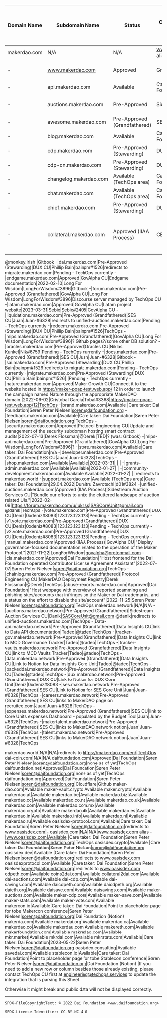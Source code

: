 Domain Name|Subdomain Name|Status|Content managed by|Purpose|Last modification (Blank means "Grandfathered")|Content Manager Contact name|Content Manager Contact ID|Delegation Target|Platform Manager (Tech Content Platform Manager)
-|-|-|-|-|-|-|-|-|-
makerdao.com|N/A|N/A|www.makerdao.com alias
-|www.makerdao.com|Approved|Growth CU|Revamp the makerdao.com website|2022-08-30|Nadia|hello@makergrowth.com|124.124.124.124|TBD
-|api.makerdao.com|Available|Care taker: Dai Foundation|Søren Peter Nielsen|soren@daifoundation.org|124.124.124.124|TechOps
-|auctions.makerdao.com|Pre-Approved|SideStream CU|2022-08-19|Juan|lukas@sidestream.tech|redirects to https://unified-auctions.makerdao.com/|Pending - TechOps currently
-|awesome.makerdao.com|Pre-Approved (Grandfathered)|SES CU|Juan|Juan-#6328|Gitbook
-|blog.makerdao.com|Available|Care taker: Dai Foundation|Søren Peter Nielsen|soren@daifoundation.org|124.124.124.124|TechOps 
-|cdp.makerdao.com|Pre-Approved (Stewarding)|DUX CU|Phillip Bain|bainpm#1526|redirects to migrate.makerdao.com|Pending - TechOps currently
-|cdp-cn.makerdao.com|Pre-Approved (Stewarding)|DUX CU|Phillip Bain|bainpm#1526|redirects to migrate.makerdao.com|Pending - TechOps currently
-|changelog.makerdao.com|Available (TechOps area)|Care taker: Dai Foundation|Dumitru Zavrotschi|d01#3824|TechOps 
-|chat.makerdao.com|Available (TechOps area)|Care taker: Dai Foundation|Dumitru Zavrotschi|d01#3824|Pending - TechOps currently
-|chief.makerdao.com|Pre-Approved (Stewarding)|DUX CU|Phillip Bain|bainpm#1526|TechOps
-|collateral.makerdao.com|Approved (IIAA Process)|CES CU|Display collateral management documentation for MakerDAO community.|2022-01-10|Robert Jordan|robert@clio.finance
@monkey.irish
|Gitbook
-|dai.makerdao.com|Pre-Approved (Stewarding)|DUX CU|Phillip Bain|bainpm#1526|redirects to migrate.makerdao.com|Pending - TechOps currently
-|endgame.makerdao.com|Approved|GovAlpha CU|Endgame documentation|2022-02-10|Long For Wisdom|LongForWisdom#3896|Gitbook
-|forum.makerdao.com|Pre-Approved (Grandfathered)|GovAlpha CU|Long For Wisdom|LongForWisdom#3896|Discourse server managed by TechOps CU
-|latam.makerdao.com|Approved|GovAlpha CU|Latam project website|2023-03-31|Sebix|Sebix#2405|GovAlpha CU
-|liquidations.makerdao.com|Pre-Approved (Grandfathered)|SES CU|Juan|Juan-#6328|redirects to unified-auctions.makerdao.com|Pending - TechOps currently
-|redeem.makerdao.com|Pre-Approved (Stewarding)|DUX CU|Phillip Bain|bainpm#1526|TechOps 
-|mips.makerdao.com|Pre-Approved (Grandfathered)|GovAlpha CU|Long For Wisdom|LongForWisdom#3896|? Github pages?/some other DB solution?
-|oracles.makerdao.com|Pre-Approved|Oracles CU|Niklas Kunkel|Nik#6759|Pending - TechOps currently
-|docs.makerdao.com|Pre-Approved (Grandfathered)|SES CU|Juan|Juan-#6328|Gitbook
-|sai.makerdao.com|Pre-Approved (Stewarding)|DUX CU|Phillip Bain|bainpm#1526|redirects to migrate.makerdao.com|Pending - TechOps currently
-|migrate.makerdao.com|Pre-Approved (Stewarding)|DUX CU|Phillip Bain|bainpm#1526| |Pending - TechOps currently
-|nature.makerdao.com|Approved|Maker Growth CU|Connect it to the website hosted in https://maker-poap-test.web.app/ 12 in order to launch the campaign named Nature through the appropriate MakerDAO domain.|2022-06-02|Cristobal Garcia|Tobal#3368|https://maker-poap-test.web.app/12|TechOps
-|brand.makerdao.com|Available |Care taker: Dai Foundation|Søren Peter Nielsen|soren@daifoundation.org
-|feedback.makerdao.com|Available|Care taker: Dai Foundation|Søren Peter Nielsen|soren@daifoundation.org|TechOps
-|security.makerdao.com|Approved|Protocol Engineering CU|Update and management of the security subdomain hosting smart contract audits|2022-07-13|Derek Flossman|@Derek|TBD|? (was: Gitbook)
-|mips-api.makerdao.com|Pre-Approved (Grandfathered)|GovAlpha CU|Long For Wisdom|LongForWisdom#3896|?
-|store.makerdao.com|Available|Care taker: Dai Foundation|n/a
-|developer.makerdao.com|Pre-Approved (Grandfathered)|SES CU|Juan|Juan-#6328|TechOps
-|shop.makerdao.com|Available|Available|2022-03-31| | | 
-|grants-admin.makerdao.com|Available|Available|2022-01-27| | 
-|community-development.makerdao.com|Available|Available|2022-01-27| | |redirects to makerdao.world
-|support.makerdao.com|Available (TechOps area)|Care taker: Dai Foundation|29.04.2022|Dumitru Zavrotschi|d01#3824
-|unified-auctions.makerdao.com|Approved (IIAA Process)|Sidestream Auction Services CU|"Bundle our efforts to unite the cluttered landscape of auction related UIs."|2022-02-09|https://forum.makerdao.com/u/lukass|SASCoreUnit@gmail.com @danik|TechOps
-|vote.makerdao.com|Pre-Approved (Grandfathered)|DUX CU|Deniz|0xdeniz#8083|123.123.123.123|Pending - TechOps currently
-|v1.vote.makerdao.com|Pre-Approved (Grandfathered)|DUX CU|Deniz|0xdeniz#8083|123.123.123.123|Pending - TechOps currently
-|v2.vote.makerdao.com|Pre-Approved (Grandfathered)|DUX CU|Deniz|0xdeniz#8083|123.123.123.123|Pending - TechOps currently
-|manual.makerdao.com|Approved (IIAA Process)|GovAlpha CU|"Display governance-focused documentation related to the operation of the Maker Protocol."|2021-11-22|LongForWisdom|govalpha@protonmail.com
-|cla.makerdao.com|Approved|Dai Foundation|"Host frontend for the Dai Foundation operated Contributor License Agreement Assistant"|2022-07-07|Søren Peter Nielsen|soren@daifoundation.org|TechOps
-|chainlog.makerdao.com|Pre-Approved (Grandfathered)|Protocol Engineering CU|MakerDAO Deployment Registry|Derek Flossman|@Derek|TechOps
|abuse-reports.makerdao.com|Approved|Dai Foundation|"Host webpage with overview of reported scamming and phishing sites/accounts that infringes on the Maker or Dai trademarks, and a status on the effort to disable the site/account"|2022-11-25|Søren Peter Nielsen|soren@daifoundation.org|TechOps
makerdao.network|N/A|N/A
-|auctions.makerdao.network|Pre-Approved (Grandfathered)|Sidestream Auction Services CU|Danik|SASCoreUnit@gmail.com @danik|redirects to unified-auctions.makerdao.com|TechOps
-|Data-api.makerdao.network|Pre-Approved (Grandfathered)|Data Insights CU|link to Data API documentation|Tadeo|@tadeo|TechOps
-|tracker-gov.makerdao.network|Pre-Approved (Grandfathered)|Data Insights CU|link to MCD Governance Tracker|Tadeo|@tadeo|TechOps
-|tracker-vaults.makerdao.network|Pre-Approved (Grandfathered)|Data Insights CU|link to MCD Vaults Tracker|Tadeo|@tadeo|TechOps
-|data.makerdao.network|Pre-Approved (Grandfathered)|Data Insights CU|Link to Notion for Data Insights Core Unit|Tadeo|@tadeo|TechOps
-|backeddai.makerdao.network|Pre-Approved (Grandfathered)|Data Insights CU|Tadeo|@tadeo|TechOps
-|dux.makerdao.network|Pre-Approved (Grandfathered)|DUX CU|Link to Notion for DUX Core Unit|Deniz|0xdeniz#8083
-|ses.makerdao.network|Pre-Approved (Grandfathered)|SES CU|Link to Notion for SES Core Unit|Juan|Juan-#6328|TechOps
-|careers.makerdao.network|Pre-Approved (Grandfathered)|SES CU|links to MakerDAO page on recruitee.com|Juan|Juan-#6328|TechOps
-|expenses.makerdao.network|Pre-Approved (Grandfathered)|SES CU|link to Core Units expenses Dashboard - populated by the Budget Tool|Juan|Juan-#6328|TechOps
-|makertalent.makerdao.network|Pre-Approved (Grandfathered)|SES CU|links to MakerDAO.network notion|Juan|Juan-#6328|TechOps
-|talent.makerdao.network|Pre-Approved (Grandfathered)|SES CU|links to MakerDAO.network notion|Juan|Juan-#6328|TechOps

makerdao.world|N/A|N/A|redirects to https://makerdao.com/en/|TechOps
dai-coin.com|N/A|N/A
daifoundation.com|Approved|Dai Foundation|Søren Peter Nielsen|soren@daifoundation.org|none as of yet|TechOps 
daifoundation.net|Approved|Dai Foundation|Søren Peter Nielsen|soren@daifoundation.org|none as of yet|TechOps 
daifoundation.org|Approved|Dai Foundation|Søren Peter Nielsen|soren@daifoundation.org|Cloudflare|Github
maker-dao.com|Available
maker-vault.crypto|Available
maker.crypto|Available
makerdao.at|Available
makerdao.be|Available
makerdao.biz|Available
makerdao.cc|Available
makerdao.co.nz|Available
makerdao.co.uk|Available
makerdao.com|Available
makerdao.com.mx|Available
makerdao.crypto|Available
makerdao.dk|Available
makerdao.es|Available
makerdao.in|Available
makerdao.info|Available
makerdao.nl|Available
makerdao.ru|Available
oasisdex-protocol.com|Available|Care taker: Dai Foundation|Søren Peter Nielsen|soren@daifoundation.org|redirects to www.oasisdex.com|-
oasisdex.com|N/A|N/A|www.oasisdex.com alias
-|www.oasisdex.com|Available |Care taker: Dai Foundation|Søren Peter Nielsen|soren@daifoundation.org|TechOps 
oasisdex.crypto|Available |Care taker: Dai Foundation|Søren Peter Nielsen|soren@daifoundation.org
oasisdex.dev|Available |Care taker: Dai Foundation|Søren Peter Nielsen|soren@daifoundation.org|redirects to www.oasisdex.com
oasisdexprotocol.com|Available |Care taker: Dai Foundation|Søren Peter Nielsen|soren@daifoundation.org|redirects to www.oasisdex.com
cdpeth.com|Available
coins2dai.com|Available
collateral2dai.com|Available
dai-auctions.com|Available
dai-cdp.com|Available
dai-savings.com|Available
daicdpeth.com|Available
daicdpeth.org|Available
daieth.org|Available
daisave.com|Available
daisavings.com|Available
maker-auctions.com|Available
maker-cdp.com|Available
maker-save.com|Available
maker-stats.com|Available
maker-vote.com|Available
makercon.io|Available|Care taker: Dai Foundation|Point to placeholder page for tobe Makercon conference|Søren Peter Nielsen|soren@daifoundation.org|Dai Foundation (Notion)
makerda.com|Available
makerdai.org|Available
makerdao.ca|Available
makerdao.co|Available
makerdau.com|Available
makereth.com|Available
makerfoundation.com|Available
makredao.com|Available
mkr.market|Available
mkrdai.com|Available
mkrstats.com|Available|Care taker: Dai Foundation|2023-05-22|Søren Peter Nielsen|soren@daifoundation.org
oasisdex.consulting|Available
savedai.com|Available
stablecon.io|Available|Care taker: Dai Foundation|Point to placeholder page for tobe Stablecon conference|Søren Peter Nielsen|soren@daifoundation.org|Dai Foundation (Notion)
|If you need to add a new row or column besides those already existing, please contact TechOps CU first at engineering@techops.services to update the integration that is parsing this Sheet.

Otherwise it might break and public data will not be displayed correctly.

---


```
SPDX-FileCopyrightText: © 2022 Dai Foundation <www.daifoundation.org>

SPDX-License-Identifier: CC-BY-NC-4.0
```
